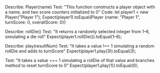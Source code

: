 Describe: Player(name)
Test: "This function constructs a player object with a name, and two score counters initialized to 0"
Code: let player1 = new Player("Player 1");
Expect(player1).toEqual(Player {name: "Player 1", turnScore: 0, overallScore: 0})

Describe: rollDie()
Test: "It returns a randomly selected integer from 1–6, simulating a die roll"
Expect(player1.rollDie()).toEqual(1–6);

Describe: play(resultNum)
Test: "It takes a value !== 1 simulating a random rollDie and adds to turnScore"
Expect(player1.play(3)).toEqual(3);

Test: "It takes a value === 1 simulating a rollDie of that value and branches method to reset turnScore to 0"
Expect(player1.play(1)).toEqual(0);